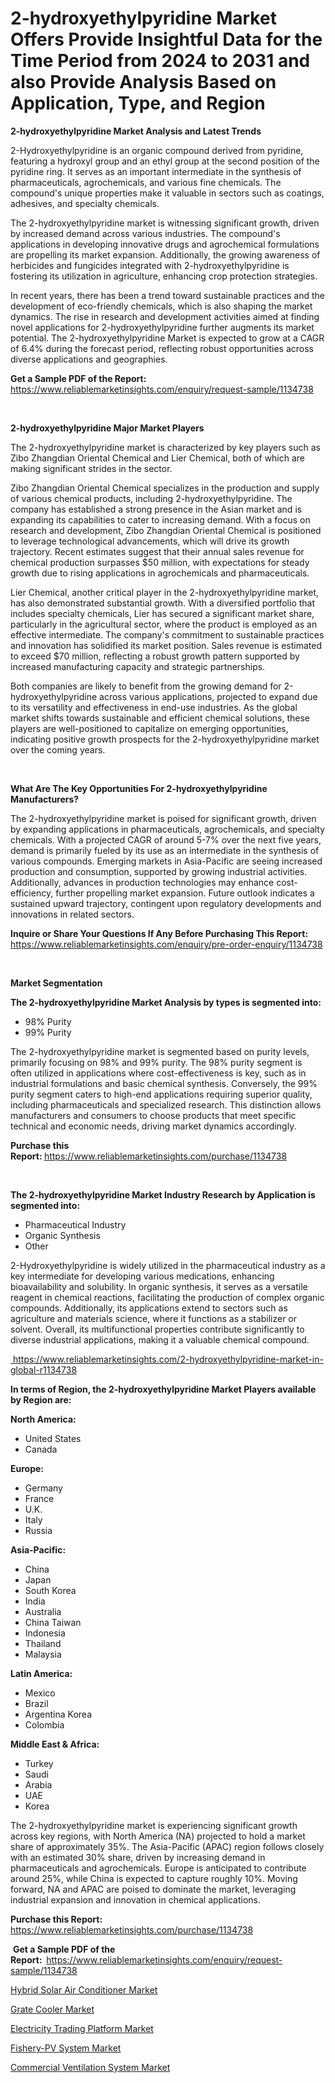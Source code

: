<p><h1>2-hydroxyethylpyridine Market Offers Provide Insightful Data for the Time Period from 2024 to 2031 and also Provide Analysis Based on Application, Type, and Region</h1></p><p><strong>2-hydroxyethylpyridine Market Analysis and Latest Trends</strong></p>
<p><p>2-Hydroxyethylpyridine is an organic compound derived from pyridine, featuring a hydroxyl group and an ethyl group at the second position of the pyridine ring. It serves as an important intermediate in the synthesis of pharmaceuticals, agrochemicals, and various fine chemicals. The compound's unique properties make it valuable in sectors such as coatings, adhesives, and specialty chemicals.</p><p>The 2-hydroxyethylpyridine market is witnessing significant growth, driven by increased demand across various industries. The compound's applications in developing innovative drugs and agrochemical formulations are propelling its market expansion. Additionally, the growing awareness of herbicides and fungicides integrated with 2-hydroxyethylpyridine is fostering its utilization in agriculture, enhancing crop protection strategies.</p><p>In recent years, there has been a trend toward sustainable practices and the development of eco-friendly chemicals, which is also shaping the market dynamics. The rise in research and development activities aimed at finding novel applications for 2-hydroxyethylpyridine further augments its market potential. The 2-hydroxyethylpyridine Market is expected to grow at a CAGR of 6.4% during the forecast period, reflecting robust opportunities across diverse applications and geographies.</p></p>
<p><strong>Get a Sample PDF of the Report:&nbsp;</strong> <a href="https://www.reliablemarketinsights.com/enquiry/request-sample/1134738?utm_campaign=1405&utm_medium=2&utm_source=Github&utm_content=ia&utm_term=08102024&utm_id=2-hydroxyethylpyridine">https://www.reliablemarketinsights.com/enquiry/request-sample/1134738</a></p>
<p>&nbsp;</p>
<p><strong>2-hydroxyethylpyridine Major Market Players</strong></p>
<p><p>The 2-hydroxyethylpyridine market is characterized by key players such as Zibo Zhangdian Oriental Chemical and Lier Chemical, both of which are making significant strides in the sector. </p><p>Zibo Zhangdian Oriental Chemical specializes in the production and supply of various chemical products, including 2-hydroxyethylpyridine. The company has established a strong presence in the Asian market and is expanding its capabilities to cater to increasing demand. With a focus on research and development, Zibo Zhangdian Oriental Chemical is positioned to leverage technological advancements, which will drive its growth trajectory. Recent estimates suggest that their annual sales revenue for chemical production surpasses $50 million, with expectations for steady growth due to rising applications in agrochemicals and pharmaceuticals.</p><p>Lier Chemical, another critical player in the 2-hydroxyethylpyridine market, has also demonstrated substantial growth. With a diversified portfolio that includes specialty chemicals, Lier has secured a significant market share, particularly in the agricultural sector, where the product is employed as an effective intermediate. The company's commitment to sustainable practices and innovation has solidified its market position. Sales revenue is estimated to exceed $70 million, reflecting a robust growth pattern supported by increased manufacturing capacity and strategic partnerships.</p><p>Both companies are likely to benefit from the growing demand for 2-hydroxyethylpyridine across various applications, projected to expand due to its versatility and effectiveness in end-use industries. As the global market shifts towards sustainable and efficient chemical solutions, these players are well-positioned to capitalize on emerging opportunities, indicating positive growth prospects for the 2-hydroxyethylpyridine market over the coming years.</p></p>
<p>&nbsp;</p>
<p><strong>What Are The Key Opportunities For 2-hydroxyethylpyridine Manufacturers?</strong></p>
<p><p>The 2-hydroxyethylpyridine market is poised for significant growth, driven by expanding applications in pharmaceuticals, agrochemicals, and specialty chemicals. With a projected CAGR of around 5-7% over the next five years, demand is primarily fueled by its use as an intermediate in the synthesis of various compounds. Emerging markets in Asia-Pacific are seeing increased production and consumption, supported by growing industrial activities. Additionally, advances in production technologies may enhance cost-efficiency, further propelling market expansion. Future outlook indicates a sustained upward trajectory, contingent upon regulatory developments and innovations in related sectors.</p></p>
<p><strong>Inquire or Share Your Questions If Any Before Purchasing This Report:</strong> <a href="https://www.reliablemarketinsights.com/enquiry/pre-order-enquiry/1134738?utm_campaign=1405&utm_medium=2&utm_source=Github&utm_content=ia&utm_term=08102024&utm_id=2-hydroxyethylpyridine">https://www.reliablemarketinsights.com/enquiry/pre-order-enquiry/1134738</a></p>
<p>&nbsp;</p>
<p><strong>Market Segmentation</strong></p>
<p><strong>The 2-hydroxyethylpyridine Market Analysis by types is segmented into:</strong></p>
<p><ul><li>98% Purity</li><li>99% Purity</li></ul></p>
<p><p>The 2-hydroxyethylpyridine market is segmented based on purity levels, primarily focusing on 98% and 99% purity. The 98% purity segment is often utilized in applications where cost-effectiveness is key, such as in industrial formulations and basic chemical synthesis. Conversely, the 99% purity segment caters to high-end applications requiring superior quality, including pharmaceuticals and specialized research. This distinction allows manufacturers and consumers to choose products that meet specific technical and economic needs, driving market dynamics accordingly.</p></p>
<p><strong>Purchase this Report:&nbsp;</strong><a href="https://www.reliablemarketinsights.com/purchase/1134738?utm_campaign=1405&utm_medium=2&utm_source=Github&utm_content=ia&utm_term=08102024&utm_id=2-hydroxyethylpyridine">https://www.reliablemarketinsights.com/purchase/1134738</a></p>
<p>&nbsp;</p>
<p><strong>The 2-hydroxyethylpyridine Market Industry Research by Application is segmented into:</strong></p>
<p><ul><li>Pharmaceutical Industry</li><li>Organic Synthesis</li><li>Other</li></ul></p>
<p><p>2-Hydroxyethylpyridine is widely utilized in the pharmaceutical industry as a key intermediate for developing various medications, enhancing bioavailability and solubility. In organic synthesis, it serves as a versatile reagent in chemical reactions, facilitating the production of complex organic compounds. Additionally, its applications extend to sectors such as agriculture and materials science, where it functions as a stabilizer or solvent. Overall, its multifunctional properties contribute significantly to diverse industrial applications, making it a valuable chemical compound.</p></p>
<p><a href="https://www.reliablemarketinsights.com/2-hydroxyethylpyridine-market-in-global-r1134738?utm_campaign=1405&utm_medium=2&utm_source=Github&utm_content=ia&utm_term=08102024&utm_id=2-hydroxyethylpyridine">&nbsp;https://www.reliablemarketinsights.com/2-hydroxyethylpyridine-market-in-global-r1134738</a></p>
<p><strong>In terms of Region, the 2-hydroxyethylpyridine Market Players available by Region are:</strong></p>
<p>
    <p> <strong> North America: </strong>
        <ul>
            <li>United States</li>
            <li>Canada</li>
        </ul>
        </p> 
    <p> <strong> Europe: </strong>
        <ul>
            <li>Germany</li>
            <li>France</li>
            <li>U.K.</li>
            <li>Italy</li>
            <li>Russia</li>
        </ul>
        </p> 
    <p> <strong> Asia-Pacific: </strong>
        <ul>
            <li>China</li>
            <li>Japan</li>
            <li>South Korea</li>
            <li>India</li>
            <li>Australia</li>
            <li>China Taiwan</li>
            <li>Indonesia</li>
            <li>Thailand</li>
            <li>Malaysia</li>
        </ul>
        </p> 
    <p> <strong> Latin America: </strong>
        <ul>
            <li>Mexico</li>
            <li>Brazil</li>
            <li>Argentina Korea</li>
            <li>Colombia</li>
        </ul>
        </p> 
    <p> <strong> Middle East & Africa: </strong>
        <ul>
            <li>Turkey</li>
            <li>Saudi</li>
            <li>Arabia</li>
            <li>UAE</li>
            <li>Korea</li>
        </ul>
    </p>
    </p>
<p><p>The 2-hydroxyethylpyridine market is experiencing significant growth across key regions, with North America (NA) projected to hold a market share of approximately 35%. The Asia-Pacific (APAC) region follows closely with an estimated 30% share, driven by increasing demand in pharmaceuticals and agrochemicals. Europe is anticipated to contribute around 25%, while China is expected to capture roughly 10%. Moving forward, NA and APAC are poised to dominate the market, leveraging industrial expansion and innovation in chemical applications.</p></p>
<p><strong>Purchase this Report: </strong><a href="https://www.reliablemarketinsights.com/purchase/1134738?utm_campaign=1405&utm_medium=2&utm_source=Github&utm_content=ia&utm_term=08102024&utm_id=2-hydroxyethylpyridine">https://www.reliablemarketinsights.com/purchase/1134738</a></p>
<p>&nbsp;<strong>Get a Sample PDF of the Report:&nbsp;&nbsp;</strong><a href="https://www.reliablemarketinsights.com/enquiry/request-sample/1134738?utm_campaign=1405&utm_medium=2&utm_source=Github&utm_content=ia&utm_term=08102024&utm_id=2-hydroxyethylpyridine">https://www.reliablemarketinsights.com/enquiry/request-sample/1134738</a></p>
<p><strong></strong></p>
<p><p><a href="https://www.linkedin.com/pulse/navigating-global-hybrid-solar-air-conditioner-market-hi46e?utm_campaign=1405&utm_medium=2&utm_source=Github&utm_content=ia&utm_term=08102024&utm_id=2-hydroxyethylpyridine">Hybrid Solar Air Conditioner Market</a></p><p><a href="https://www.linkedin.com/pulse/grate-cooler-market-share-size-trends-industry-analysis-w9wwe?utm_campaign=1405&utm_medium=2&utm_source=Github&utm_content=ia&utm_term=08102024&utm_id=2-hydroxyethylpyridine">Grate Cooler Market</a></p><p><a href="https://www.linkedin.com/pulse/electricity-trading-platform-market-investigation-industry-bmpbf?utm_campaign=1405&utm_medium=2&utm_source=Github&utm_content=ia&utm_term=08102024&utm_id=2-hydroxyethylpyridine">Electricity Trading Platform Market</a></p><p><a href="https://issuu.com/reportprime-2/docs/fishery-pv-system-market-size-2030._3bb670a6c40040?utm_campaign=1405&utm_medium=2&utm_source=Github&utm_content=ia&utm_term=08102024&utm_id=2-hydroxyethylpyridine">Fishery-PV System Market</a></p><p><a href="https://www.linkedin.com/pulse/commercial-ventilation-system-market-analysis-report-global-l6fye?utm_campaign=1405&utm_medium=2&utm_source=Github&utm_content=ia&utm_term=08102024&utm_id=2-hydroxyethylpyridine">Commercial Ventilation System Market</a></p></p>